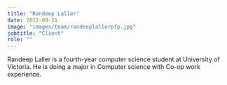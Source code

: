 ```yaml
---
title: "Randeep Laller"
date: 2022-09-21
image: "images/team/randeeplallerpfp.jpg"
jobtitle: "Client"
role: ""
---
```


Randeep Laller is a fourth-year computer science student at University of Victoria. He is doing a major in Computer science with Co-op work experience.